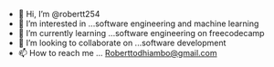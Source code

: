 - 👋 Hi, I’m @robertt254
- 👀 I’m interested in ...software engineering and machine learning
- 🌱 I’m currently learning ...software engineering on freecodecamp
- 💞️ I’m looking to collaborate on ...software development
- 📫 How to reach me ... Roberttodhiambo@gmail.com

<!---
robertt254/robertt254 is a ✨ special ✨ repository because its `README.md` (this file) appears on your GitHub profile.
You can click the Preview link to take a look at your changes.
--->
